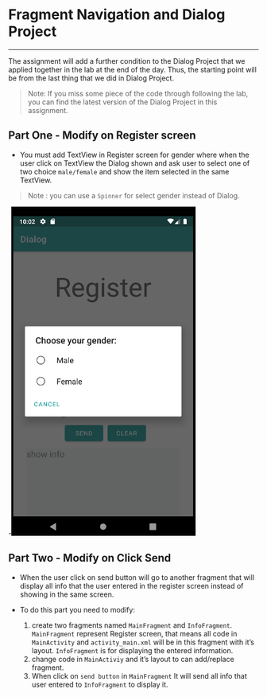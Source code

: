 # Fragment Navigation and Dialog Project
---
The assignment will add a further condition to the Dialog Project that we applied together in the lab at the end of the day. Thus, the starting point will be from the last thing that we did in Dialog Project.

> Note: If you miss some piece of the code through following the lab, you can find the latest version of the Dialog Project in this assignment.

## Part One - Modify on Register screen
- You must add TextView in Register screen for gender where when the user click on TextView the Dialog shown and ask user to select one of two choice `male/female` and show the item selected in the same TextView.
> Note : you can use a `Spinner` for select gender instead of Dialog.

-![UI Application](part1.png)

## Part Two - Modify on Click Send
- When the user click on send button will go to another fragment that will display all info that the user entered in the register screen instead of showing in the same screen.
- To do this part you need to modify:

    1. create two fragments named `MainFragment` and `InfoFragment`. `MainFragment` represent Register screen, that means all code in `MainActivity` and `activity_main.xml` will be in this fragment with it’s layout. `InfoFragment` is for displaying the entered information. 
    2. change code in `MainActiviy` and it’s layout to can add/replace fragment. 
    3. When click on `send button` in `MainFragment` It will send all info that user entered to `InfoFragment` to display it.

